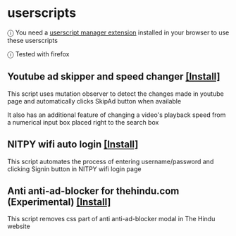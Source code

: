 # userscripts

ⓘ You need a [userscript manager extension](https://en.wikipedia.org/wiki/Userscript_manager) installed in your browser to use these userscripts

ⓘ Tested with firefox

## Youtube ad skipper and speed changer [[Install]](https://github.com/Vyasdev217/userscripts/raw/main/simple_yt_ad_skipper_and_speed_changer.user.js)

This script uses mutation observer to detect the changes made in youtube page and automatically clicks SkipAd button when available

It also has an additional feature of changing a video's playback speed from a numerical input box placed right to the search box

## NITPY wifi auto login [[Install]](https://github.com/Vyasdev217/userscripts/raw/main/nitpy_lan_autologin.user.js)

This script automates the process of entering username/password and clicking Signin button in NITPY wifi login page

## Anti anti-ad-blocker for thehindu.com (Experimental) [[Install]](https://github.com/Vyasdev217/userscripts/raw/main/anti_anti-ad-blocker_for_The_Hindu_online_news_website.user.js)

This script removes css part of anti anti-ad-blocker modal in The Hindu website
